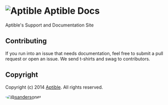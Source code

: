 # ![Aptible](http://aptible-media-assets-manual.s3.amazonaws.com/tiny-github-icon.png) Aptible Docs

Aptible's Support and Documentation Site

## Contributing
If you run into an issue that needs documentation, feel free to submit a pull request or open an issue. We send t-shirts and swag to contributors.

## Copyright

Copyright (c) 2014 [Aptible](https://www.aptible.com). All rights reserved.

[<img src="https://s.gravatar.com/avatar/9b58236204e844e3181e43e05ddb0809?s=60" style="border-radius: 50%;" alt="@sandersonet" />](https://github.com/sandersonet)